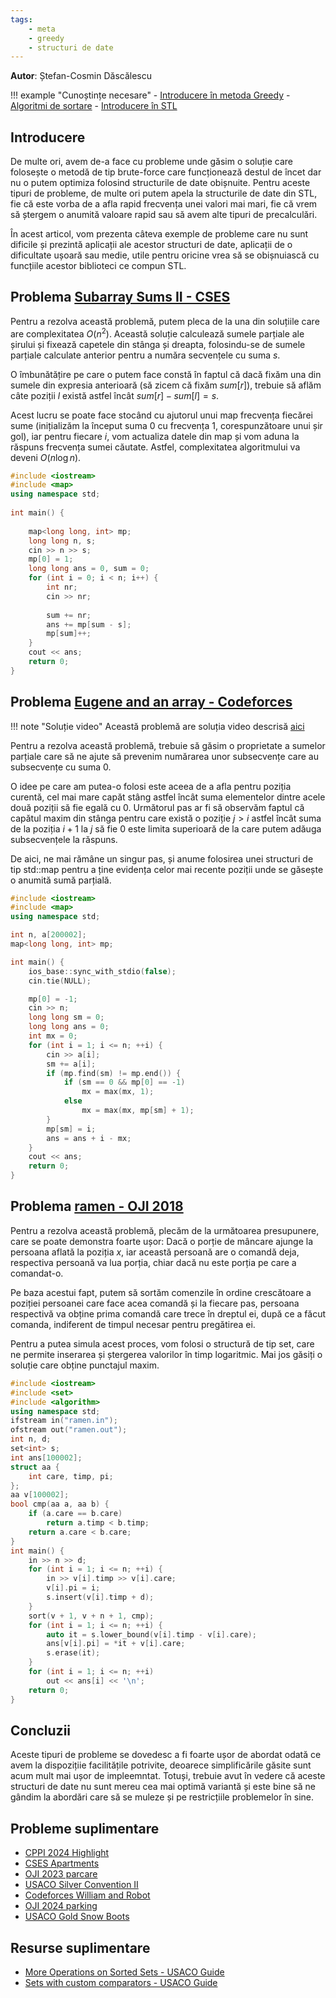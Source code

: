 ```yaml
---
tags:
    - meta
    - greedy
    - structuri de date
---
```


**Autor**: Ștefan-Cosmin Dăscălescu

!!! example "Cunoștințe necesare"
    - [Introducere în metoda Greedy](https://edu.roalgo.ro/usor/greedy/)
    - [Algoritmi de sortare](https://edu.roalgo.ro/usor/sorting/)
    - [Introducere în STL](https://edu.roalgo.ro/cppintro/stl/)

## Introducere

De multe ori, avem de-a face cu probleme unde găsim o
soluție care folosește o metodă de tip brute-force care
funcționează destul de încet dar nu o putem optimiza folosind
structurile de date obișnuite. Pentru aceste tipuri de probleme,
de multe ori putem apela la structurile de date din STL, fie că
este vorba de a afla rapid frecvența unei valori mai mari, fie
că vrem să ștergem o anumită valoare rapid sau să avem alte tipuri
de precalculări.

În acest articol, vom prezenta câteva exemple de probleme care nu
sunt dificile și prezintă aplicații ale acestor structuri de date,
aplicații de o dificultate ușoară sau medie, utile pentru oricine
vrea să se obișnuiască cu funcțiile acestor biblioteci ce compun
STL.

## Problema [Subarray Sums II - CSES](https://cses.fi/problemset/task/1661)

Pentru a rezolva această problemă, putem pleca de la una din soluțiile
care are complexitatea $O(n^2)$. Această soluție calculează sumele
parțiale ale șirului și fixează capetele din stânga și dreapta,
folosindu-se de sumele parțiale calculate anterior pentru a număra
secvențele cu suma $s$.

O îmbunătățire pe care o putem face constă în faptul că dacă fixăm
una din sumele din expresia anterioară (să zicem că fixăm $sum[r]$),
trebuie să aflăm câte poziții $l$ există
astfel încât $sum[r] - sum[l] = s$.

Acest lucru se poate face stocând cu ajutorul unui map
frecvența fiecărei sume (inițializăm la început suma $0$
cu frecvența $1$, corespunzătoare unui șir gol),
iar pentru fiecare $i$, vom actualiza datele din map
și vom aduna la răspuns frecvența sumei căutate.
Astfel, complexitatea algoritmului va deveni $O(n \log n)$.

```cpp
#include <iostream>
#include <map>
using namespace std;
 
int main() {
    
    map<long long, int> mp;
    long long n, s;
    cin >> n >> s;
    mp[0] = 1;
    long long ans = 0, sum = 0;
    for (int i = 0; i < n; i++) {
        int nr;
        cin >> nr;
        
        sum += nr;
        ans += mp[sum - s];
        mp[sum]++;
    }
    cout << ans;
    return 0;
}
```

## Problema [Eugene and an array - Codeforces](https://codeforces.com/contest/1333/problem/C)

!!! note "Soluție video"
    Această problemă are soluția video descrisă [aici](https://www.youtube.com/watch?v=XR_ZQvr9zyU)

Pentru a rezolva această problemă, trebuie să găsim
o proprietate a sumelor parțiale care să ne ajute
să prevenim numărarea unor subsecvențe care au
subsecvențe cu suma $0$.

O idee pe care am putea-o folosi este aceea de a afla
pentru poziția curentă, cel mai mare capăt stâng astfel
încât suma elementelor dintre acele două poziții să fie
egală cu $0$. Următorul pas ar fi să observăm faptul
că capătul maxim din stânga pentru care există o
poziție $j > i$ astfel încât suma de la poziția
$i+1$ la $j$ să fie $0$ este limita superioară
de la care putem adăuga subsecvențele la răspuns.

De aici, ne mai rămâne un singur pas, și anume folosirea
unei structuri de tip std::map pentru a ține evidența
celor mai recente poziții unde se găsește o anumită sumă parțială.

```cpp
#include <iostream>
#include <map>
using namespace std;

int n, a[200002];
map<long long, int> mp;

int main() {
    ios_base::sync_with_stdio(false);
    cin.tie(NULL);

    mp[0] = -1;
    cin >> n;
    long long sm = 0;
    long long ans = 0;
    int mx = 0;
    for (int i = 1; i <= n; ++i) {
        cin >> a[i];
        sm += a[i];
        if (mp.find(sm) != mp.end()) {
            if (sm == 0 && mp[0] == -1)
                mx = max(mx, 1);
            else
                mx = max(mx, mp[sm] + 1);
        }
        mp[sm] = i;
        ans = ans + i - mx;
    }
    cout << ans;
    return 0;
}
```

## Problema [ramen - OJI 2018](https://kilonova.ro/problems/24)

Pentru a rezolva această problemă, plecăm de la
următoarea presupunere, care se poate demonstra foarte ușor:
Dacă o porție de mâncare ajunge la persoana aflată la poziția $x$,
iar această persoană are o comandă deja,
respectiva persoană va lua porția, chiar
dacă nu este porția pe care a comandat-o.

Pe baza acestui fapt, putem să sortăm comenzile
în ordine crescătoare a poziției persoanei care
face acea comandă și la fiecare pas, persoana
respectivă va obține prima comandă care trece
în dreptul ei, după ce a făcut comanda,
indiferent de timpul necesar pentru pregătirea ei.

Pentru a putea simula acest proces, vom folosi
o structură de tip set, care ne permite inserarea
și ștergerea valorilor în timp logaritmic. Mai
jos găsiți o soluție care obține punctajul maxim.

```cpp
#include <iostream>
#include <set>
#include <algorithm>
using namespace std;
ifstream in("ramen.in");
ofstream out("ramen.out");
int n, d;
set<int> s;
int ans[100002];
struct aa {
    int care, timp, pi;
};
aa v[100002];
bool cmp(aa a, aa b) {
    if (a.care == b.care)
        return a.timp < b.timp;
    return a.care < b.care;
}
int main() {
    in >> n >> d;
    for (int i = 1; i <= n; ++i) {
        in >> v[i].timp >> v[i].care;
        v[i].pi = i;
        s.insert(v[i].timp + d);
    }
    sort(v + 1, v + n + 1, cmp);
    for (int i = 1; i <= n; ++i) {
        auto it = s.lower_bound(v[i].timp - v[i].care);
        ans[v[i].pi] = *it + v[i].care;
        s.erase(it);
    }
    for (int i = 1; i <= n; ++i)
        out << ans[i] << '\n';
    return 0;
}
```

## Concluzii

Aceste tipuri de probleme se dovedesc a fi foarte ușor de
abordat odată ce avem la dispozițiie facilitățile potrivite,
deoarece simplificările găsite sunt acum mult mai ușor de
impleemntat. Totuși, trebuie avut în vedere că aceste
structuri de date nu sunt mereu cea mai optimă variantă și
este bine să ne gândim la abordări care să se muleze și pe
restricțiile problemelor în sine.

## Probleme suplimentare

- [CPPI 2024 Highlight](https://kilonova.ro/problems/3268)
- [CSES Apartments](https://cses.fi/problemset/task/1084/)
- [OJI 2023 parcare](https://kilonova.ro/problems/500)
- [USACO Silver Convention II](https://usaco.org/index.php?page=viewproblem2&cpid=859)
- [Codeforces William and Robot](https://codeforces.com/gym/104002/problem/E)
- [OJI 2024 parking](https://kilonova.ro/problems/24)
- [USACO Gold Snow Boots](http://www.usaco.org/index.php?page=viewproblem2&cpid=813)

## Resurse suplimentare

- [More Operations on Sorted Sets - USACO Guide](https://usaco.guide/silver/intro-sorted-sets?lang=cpp)
- [Sets with custom comparators - USACO Guide](https://usaco.guide/silver/custom-cpp-stl)